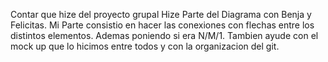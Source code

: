 Contar que hize del proyecto grupal
Hize Parte del Diagrama con Benja y Felicitas.
Mi Parte consistio en hacer las conexiones con flechas entre los distintos elementos. Ademas poniendo si era N/M/1. 
Tambien ayude con el mock up que lo hicimos entre todos y con la organizacion del git.
